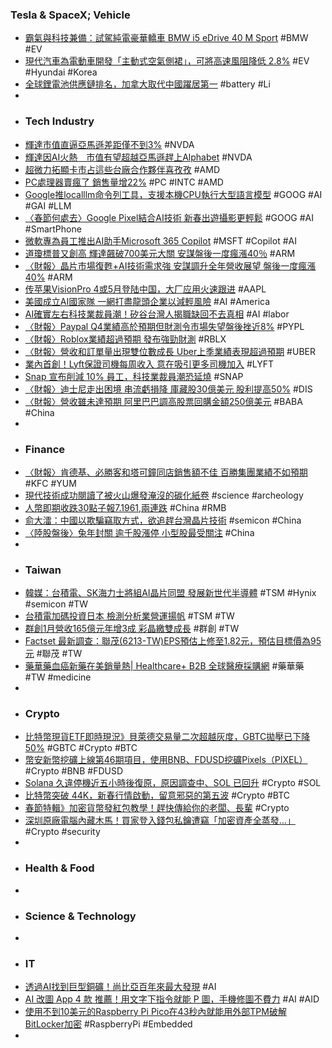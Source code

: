 ### Tesla & SpaceX; Vehicle
- [霸氣與科技兼備：試駕純電豪華轎車 BMW i5 eDrive 40 M Sport](https://technews.tw/2024/02/07/bmw-i5-test-drive/) #BMW #EV
- [現代汽車為電動車開發「主動式空氣側裙」，可將高速風阻降低 2.8%](https://www.techbang.com/posts/112733-hyundais-active-air-side-skirts-reduce-high-speed-drag-by-28) #EV #Hyundai #Korea
- [全球鋰電池供應鏈排名，加拿大取代中國躍居第一](https://technews.tw/2024/02/08/global-lithium-battery-supply-chain-ranking-%E2%80%8B/) #battery #Li
-
- ### Tech Industry
- [輝達市值直逼亞馬遜差距僅不到3%](https://news.cnyes.com/news/id/5449934) #NVDA
- [輝達因AI火熱　市值有望超越亞馬遜趕上Alphabet](https://news.tvbs.com.tw/world/2391788) #NVDA
- [超微力拓顯卡市占這些台廠合作夥伴喜孜孜](https://www.ctee.com.tw/news/20240208700026-439901) #AMD
- [PC處理器賣瘋了 銷售量增22%](https://news.xfastest.com/others/137003/pc-cpu-2023q4/) #PC #INTC #AMD
- [Google推localllm命令列工具，支援本機CPU執行大型語言模型](https://www.ithome.com.tw/news/161235) #GOOG #AI #GAI #LLM
- [〈春節何處去〉Google Pixel結合AI技術 新春出遊攝影更輕鬆](https://news.cnyes.com/news/id/5448187) #GOOG #AI #SmartPhone
- [微軟專為員工推出AI助手Microsoft 365 Copilot](https://news.cnyes.com/news/id/5449941) #MSFT #Copilot #AI
- [道瓊標普又創高 輝達飆破700美元大關 安謀盤後一度瘋漲40％](https://www.ctee.com.tw/news/20240208700079-430702) #ARM
- [〈財報〉晶片市場復甦+AI技術需求強 安謀調升全年營收展望 盤後一度瘋漲40%](https://m.cnyes.com/news/id/5449944) #ARM
- [传苹果VisionPro 4或5月登陆中国，大厂应用火速跟进](https://www.jiqizhixin.com/articles/2024-02-08) #AAPL
- [美國成立AI國家隊 一網打盡龍頭企業以減輕風險](https://news.cnyes.com/news/id/5450493) #AI #America
- [AI確實左右科技業裁員潮！矽谷台灣人揭職缺回不去真相](https://www.gvm.com.tw/article/110011) #AI #labor
- [〈財報〉Paypal Q4業績高於預期但財測令市場失望盤後挫近8%](https://news.cnyes.com/news/id/5449811) #PYPL
- [〈財報〉Roblox業績超過預期 發布強勁財測](https://m.cnyes.com/news/id/5449800) #RBLX
- [〈財報〉營收和訂單量出現雙位數成長 Uber上季業績表現超過預期](https://news.cnyes.com/news/id/5449691) #UBER
- [業內首創！Lyft保證司機每周收入 意在吸引更多司機加入](https://news.cnyes.com/news/id/5448017) #LYFT
- [Snap 宣布削減 10% 員工，科技業裁員潮恐延燒](https://technews.tw/2024/02/06/snap-lay-off/) #SNAP
- [〈財報〉迪士尼走出困境 串流虧損降 庫藏股30億美元 股利提高50%](https://news.cnyes.com/news/id/5449945) #DIS
- [〈財報〉營收雖未達預期 阿里巴巴調高股票回購金額250億美元](https://news.cnyes.com/news/id/5449687) #BABA #China
-
- ### Finance
- [〈財報〉肯德基、必勝客和塔可鐘同店銷售額不佳 百勝集團業績不如預期](https://news.cnyes.com/news/id/5449693) #KFC #YUM
- [現代技術成功閱讀了被火山爆發淹沒的碳化紙卷](https://www.ithome.com.tw/news/161220) #science #archeology
- [人幣即期收跌30點子報7.1961,兩連跌](https://m.cnyes.com/news/id/5450464) #China #RMB
- [俞大㵢：中國以欺騙竊取方式，欲追趕台灣晶片技術](https://technews.tw/2024/02/08/china-cheat-chip-tech/) #semicon #China
- [〈陸股盤後〉兔年封關 逾千股漲停 小型股最受關注](https://m.cnyes.com/news/id/5450517) #China
-
- ### Taiwan
- [韓媒：台積電、SK海力士將組AI晶片同盟 發展新世代半導體](https://udn.com/news/story/6811/7763272) #TSM #Hynix #semicon #TW
- [台積電加碼投資日本 檢測分析業營運揚帆](https://news.cnyes.com/news/id/5448596) #TSM #TW
- [群創1月營收165億元年增3成 彩晶繳雙成長](https://news.cnyes.com/news/id/5449568) #群創 #TW
- [Factset 最新調查：聯茂(6213-TW)EPS預估上修至1.82元，預估目標價為95元](https://m.cnyes.com/news/id/5450440) #聯茂 #TW
- [藥華藥血癌新藥在美銷量熱| Healthcare+ B2B 全球醫療採購網](https://www.taiwan-healthcare.org/zh/news-detail?id=0s8gntczkt6uubuv) #藥華藥 #TW #medicine
-
- ### Crypto
- [比特幣現貨ETF即時現況》貝萊德交易量二次超越灰度，GBTC拋壓已下降50%](https://www.blocktempo.com/blackrocks-trading-volume-surpasses-grayscale-for-the-second-time-gbtc-selling-pressure-decreases-by-50/) #GBTC #Crypto #BTC
- [幣安新幣挖礦上線第46期項目，使用BNB、FDUSD挖礦Pixels（PIXEL）](https://www.binance.com/zh-TC/support/announcement/幣安新幣挖礦上線第46期項目-使用bnb-fdusd挖礦pixels-pixel-c055fa89dda84402b7b662f13b80fffe) #Crypto #BNB #FDUSD
- [Solana 久違停機近五小時後復原，原因調查中、SOL 已回升](https://abmedia.io/solana-outage-5-hours) #Crypto #SOL
- [比特幣突破 44K，新春行情啟動，留意邪惡的第五波](https://abmedia.io/bitcoin-break-44k-start-chinese-new-year) #Crypto #BTC
- [春節特輯》加密貨幣發紅包教學！趕快傳給你的老闆、長輩](https://www.blocktempo.com/tutorial-on-sending-crypto-red-packets/) #Crypto
- [深圳原廠電腦內藏木馬！買家登入錢包私鑰遭竊「加密資產全蒸發…」](https://www.blocktempo.com/shenzhen-factory-computers-found-with-pre-installed-trojan/) #Crypto #security
-
- ### Health & Food
-
- ### Science & Technology
-
- ### IT
- [透過AI找到巨型銅礦！尚比亞百年來最大發現](https://www.msn.com/zh-tw/news/world/透過ai找到巨型銅礦-尚比亞百年來最大發現/ar-BB1hVoes) #AI
- [AI 改圖 App 4 款 推薦！用文字下指令就能 P 圖，手機修圖不費力](https://www.perfectcorp.com/zh-tw/consumer/blog/photo-editing/tw-ai-replace-tools) #AI #AID
- [使用不到10美元的Raspberry Pi Pico在43秒內就能用外部TPM破解BitLocker加密](https://www.techbang.com/posts/113089-using-a-raspberry-pi-pico-for-less-than-10-bitlocker) #RaspberryPi #Embedded
-